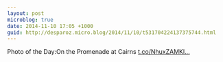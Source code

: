 ```yaml
---
layout: post
microblog: true
date: 2014-11-10 17:05 +1000
guid: http://desparoz.micro.blog/2014/11/10/t531704224137375744.html
---
```

Photo of the Day:On the Promenade at Cairns [t.co/NhuxZAMKl...](http://t.co/NhuxZAMKlZ)
